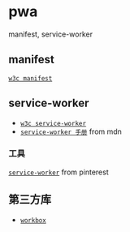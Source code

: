 # pwa

manifest, service-worker

## manifest

[` w3c manifest `](https://github.com/w3c/manifest)

## service-worker

* [` w3c service-worker `](https://github.com/w3c/ServiceWorker)
* [` service-worker 手册 `](https://github.com/mozilla/serviceworker-cookbook) from mdn

### 工具

[` service-worker `](https://github.com/pinterest/service-workers) from pinterest


## 第三方库

* [` workbox `](https://github.com/GoogleChrome/workbox)
